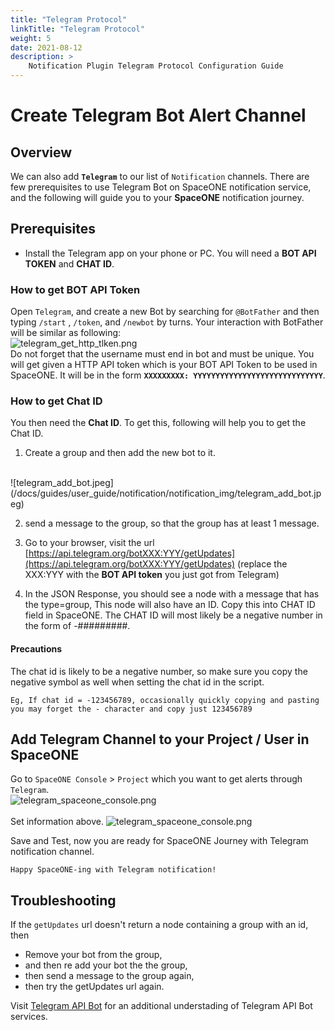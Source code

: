 ```yaml
---
title: "Telegram Protocol"
linkTitle: "Telegram Protocol"
weight: 5
date: 2021-08-12
description: >
    Notification Plugin Telegram Protocol Configuration Guide
---
```


# Create Telegram Bot Alert Channel

## Overview

We can also add **`Telegram`** to our list of `Notification` channels. There are few prerequisites to use Telegram Bot on SpaceONE notification service, and the following will guide you to your **SpaceONE** notification journey.
<br>

## Prerequisites
- Install the Telegram app on your phone or PC.
You will need a **BOT API TOKEN** and **CHAT ID**.

### How to get BOT API Token
Open `Telegram`, and create a new Bot by searching for `@BotFather` and then typing `/start` , `/token`, and `/newbot` by turns. Your interaction with BotFather will be similar as following: 
<br>
![telegram_get_http_tlken.png](/docs/content/en/docs/guides/user_guide/notification/notification_img/telegram_get_http_tlken.png)
<br>
Do not forget that the username must end in bot and must be unique. 
You will get given a HTTP API token which is your BOT API Token to be used in SpaceONE. It will be in the form **`XXXXXXXXX: YYYYYYYYYYYYYYYYYYYYYYYYYYYYY`**.



### How to get Chat ID
You then need the **Chat ID**. To get this, following will help you to get the Chat ID.
1. Create a group and then add the new bot to it.
<br>
![telegram_add_bot.jpeg](/docs/guides/user_guide/notification/notification_img/telegram_add_bot.jpeg) 

2. send a message to the group, so that the group has at least 1 message.

3. Go to your browser, visit the url [https://api.telegram.org/botXXX:YYY/getUpdates](https://api.telegram.org/botXXX:YYY/getUpdates) (replace the XXX:YYY with the **BOT API token** you just got from Telegram)

4. In the JSON Response, you should see a node with a message that has the type=group, This node will also have an ID. Copy this into CHAT ID field in SpaceONE. The CHAT ID will most likely be a negative number in the form of -#########.
#### Precautions
The chat id is likely to be a negative number, so make sure you copy the negative symbol as well when setting the chat id in the script.
```
Eg, If chat id = -123456789, occasionally quickly copying and pasting you may forget the - character and copy just 123456789
```


## Add Telegram Channel to your Project / User in SpaceONE 
Go to `SpaceONE Console` > `Project` which you want to get alerts through `Telegram`. 
<br>
![telegram_spaceone_console.png](/docs/guides/user_guide/notification/notification_img/telegram_spaceone_consol.png) <br>
<br>
Set information above.
![telegram_spaceone_console.png](/docs/guides/user_guide/notification/notification_img/telegram_add_info.png) 

Save and Test, now you are ready for SpaceONE Journey with Telegram notification channel.

`Happy SpaceONE-ing with Telegram notification!`

## Troubleshooting <br>
If the `getUpdates` url doesn't return a node containing a group with an id, then
- Remove your bot from the group,
- and then re add your bot the the group,
- then send a message to the group again,
- then try the getUpdates url again.


Visit [Telegram API Bot](https://core.telegram.org/bots#3-how-do-i-create-a-bot) for an additional understading of Telegram API Bot services. 